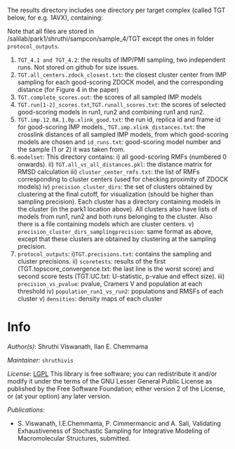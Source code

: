 The results directory includes one directory per target complex (called TGT below, for e.g. 1AVX), containing:

Note that all files are stored in /salilab/park1/shruthi/sampcon/sample_4/TGT except the ones in folder `protocol_outputs`.

1. `TGT_4.1 and TGT_4.2`: the results of IMP/PMI sampling, two independent runs. Not stored on github for size issues.
2. `TGT.all_centers.zdock_closest.txt`: the closest cluster center from IMP sampling for each good-scoring ZDOCK model, and the corresponding distance (for Figure 4 in the paper) 
3. `TGT.complete_scores.out`: the scores of all sampled IMP models
4. `TGT.run[1-2]_scores.txt`,`TGT.runall_scores.txt`: the scores of selected good-scoring models in run1, run2 and combining run1 and run2.
5. `TGT.imp.12.0A.1.0p.xlink_good.txt`: the run id, replica id and frame id for good-scoring IMP models., `TGT.imp.xlink_distances.txt`: the crosslink distances of all sampled IMP models, from which good-scoring models are chosen and `id_runs.txt`:  good-scoring model number and the sample (1 or 2) it was taken from.
6. `modelset`:
This directory contains: 
	i) all good-scoring RMFs (numbered 0 onwards).
	ii) `TGT.all_vs_all_distances.pkl`: the distance matrix for RMSD calculation
	iii) `cluster_center_rmfs.txt`: the list of RMFs corresponding to cluster centers (used for checking proximity of ZDOCK models)
	iv) `precision_cluster_dirs`: the set of clusters obtained by clustering at the final cutoff, for visualization (should be higher than sampling precision). Each cluster has a directory containing models in the cluster (in the park1 location above). All clusters also have lists of models from run1, run2 and both runs belonging to the cluster. Also there is a file containing models which are cluster centers. 
	v) `precision_cluster_dirs_samplingprecision`: same format as above, except that these clusters are obtained by clustering at the sampling precision.
7. `protocol_outputs`:
	i)`TGT.precisions.txt`: contains the sampling and cluster precisions. 
	ii) `scoretests`: results of the first (TGT.topscore_convergence.txt: the last line is the worst score) and second score tests (TGT.UC.txt: U-statistic, p-value and effect size). 
	iii) `precision_vs_pvalue`: pvalue, Cramers V and population at each threshold
	iv) `population_run1_vs_run2`: populations and RMSFs of each cluster
	v) `densities`: density maps of each cluster  

# Info

_Author(s)_: Shruthi Viswanath, Ilan E. Chemmama 

_Maintainer_: `shruthivis`

_License_: [LGPL](http://www.gnu.org/licenses/old-licenses/lgpl-2.1.html)
This library is free software; you can redistribute it and/or
modify it under the terms of the GNU Lesser General Public
License as published by the Free Software Foundation; either
version 2 of the License, or (at your option) any later version.

_Publications_:
- S. Viswanath, I.E.Chemmama, P. Cimmermancic and A. Sali, Validating Exhaustiveness of Stochastic Sampling for Integrative Modeling of Macromolecular Structures, submitted.

